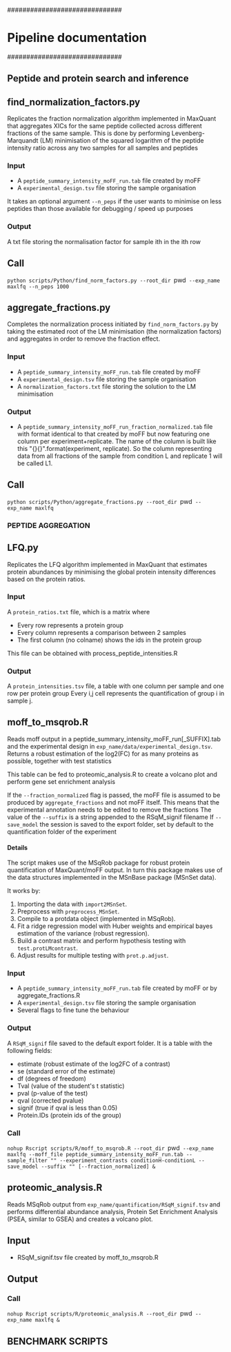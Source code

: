 ##############################
# Pipeline documentation
##############################

## Peptide and protein search and inference



## find_normalization_factors.py

Replicates the fraction normalization algorithm implemented in MaxQuant that aggregates XICs for the same peptide
collected across different fractions of the same sample. This is done by performing Levenberg-Marquandt (LM) minimisation
of the squared logarithm of the peptide intensity ratio across any two samples for all samples and peptides

### Input

* A `peptide_summary_intensity_moFF_run.tab` file created by moFF
* A `experimental_design.tsv` file storing the sample organisation

It takes an optional argument `--n_peps` if the user wants to minimise on less peptides than those available for debugging / speed up purposes

### Output

A txt file storing the normalisation factor for sample ith in the ith row

## Call

`python scripts/Python/find_norm_factors.py --root_dir `pwd` --exp_name maxlfq --n_peps 1000`

## aggregate_fractions.py

Completes the normalization process initiated by `find_norm_factors.py` by taking the estimated root of the LM minimisation (the normalization factors)
and aggregates  in order to remove the fraction effect.

### Input

* A `peptide_summary_intensity_moFF_run.tab` file created by moFF
* A `experimental_design.tsv` file storing the sample organisation
* A `normalization_factors.txt` file storing the solution to the LM minimisation

### Output

* A `peptide_summary_intensity_moFF_run_fraction_normalized.tab` file with format identical to that created by moFF but now featuring one column per experiment+replicate.
The name of the column is built like this "{}{}".format(experiment, replicate). So the column representing data from all fractions of the sample from condition L and replicate 1
will be called L1.

## Call

`python scripts/Python/aggregate_fractions.py --root_dir `pwd` --exp_name maxlfq`


### PEPTIDE AGGREGATION

## LFQ.py

Replicates the LFQ algorithm implemented in MaxQuant that estimates protein abundances by
minimising the global protein intensity differences based on the protein ratios.


### Input 

A `protein_ratios.txt` file, which is a matrix where

- Every row represents a protein group
- Every column represents a comparison between 2 samples
- The first column (no colname) shows the ids in the protein group 

This file can be obtained with process_peptide_intensities.R

### Output

A `protein_intensities.tsv` file, a table with one column per sample and one row per protein group
Every i,j cell represents the quantification of group i in sample j.


## moff_to_msqrob.R

Reads moff output in a peptide_summary_intensity_moFF_run[_SUFFIX].tab and the experimental design in `exp_name/data/experimental_design.tsv`.
Returns a robust estimation of the log2(FC) for as many proteins as possible, together with test statistics

This table can be fed to proteomic_analysis.R to create a volcano plot and perform gene set enrichment analysis

If the `--fraction_normalized` flag is passed, the moFF file is assumed to be produced by `aggregate_fractions` and not moFF itself.
This means that the experimental annotation needs to be edited to remove the fractions
The value of the `--suffix` is a string appended to the RSqM_signif filename
If `--save_model` the session is saved to the export folder, set by default to the quantification folder of the experiment

#### Details

The script makes use of the MSqRob package for robust protein quantification of MaxQuant/moFF output.
In turn this package makes use of the data structures implemented in the MSnBase package (MSnSet data).

It works by:

1. Importing the data with `import2MSnSet`.
2. Preprocess with `preprocess_MSnSet`.
3. Compile to a protdata object (implemented in MSqRob).
4. Fit a ridge regression model with Huber weights and empirical bayes estimation of the variance (robust regression).
5. Build a contrast matrix and perform hypothesis testing with `test.protLMcontrast`.
6. Adjust results for multiple testing with `prot.p.adjust`.


### Input

* A `peptide_summary_intensity_moFF_run.tab` file created by moFF or by aggregate_fractions.R
* A `experimental_design.tsv` file storing the sample organisation
* Several flags to fine tune the behaviour

### Output

A `RSqM_signif` file saved to the default export folder. It is a table with the following fields:

- estimate (robust estimate of the log2FC of a contrast)
- se (standard error of the estimate)
- df (degrees of freedom)
- Tval (value of the student's t statistic)
- pval (p-value of the test)
- qval (corrected pvalue)
- signif (true if qval is less than 0.05)
- Protein.IDs (protein ids of the group)

### Call
`nohup Rscript scripts/R/moff_to_msqrob.R --root_dir `pwd` --exp_name maxlfq --moff_file peptide_summary_intensity_moFF_run.tab --sample_filter "" --experiment_contrasts conditionH-conditionL --save_model --suffix "" [--fraction_normalized] &`

## proteomic_analysis.R

Reads MSqRob output from `exp_name/quantification/RSqM_signif.tsv` and performs differential abundance analysis, Protein Set Enrichment Analysis (PSEA, similar to GSEA) and creates a volcano plot.

## Input

* RSqM_signif.tsv file created by moff_to_msqrob.R 

## Output



### Call

`nohup Rscript scripts/R/proteomic_analysis.R --root_dir `pwd` --exp_name maxlfq &`




## BENCHMARK SCRIPTS

## 